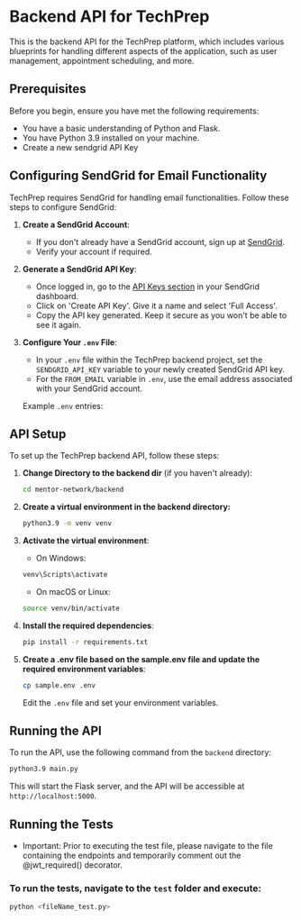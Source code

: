 # Backend API for TechPrep

This is the backend API for the TechPrep platform, which includes various blueprints for handling different aspects of the application, such as user management, appointment scheduling, and more.

## Prerequisites

Before you begin, ensure you have met the following requirements:

- You have a basic understanding of Python and Flask.
- You have Python 3.9 installed on your machine.
- Create a new sendgrid API Key

## Configuring SendGrid for Email Functionality

TechPrep requires SendGrid for handling email functionalities. Follow these steps to configure SendGrid:

1. **Create a SendGrid Account**:

   - If you don't already have a SendGrid account, sign up at [SendGrid](https://sendgrid.com/).
   - Verify your account if required.

2. **Generate a SendGrid API Key**:

   - Once logged in, go to the [API Keys section](https://app.sendgrid.com/settings/api_keys) in your SendGrid dashboard.
   - Click on 'Create API Key'. Give it a name and select 'Full Access'.
   - Copy the API key generated. Keep it secure as you won't be able to see it again.

3. **Configure Your `.env` File**:

   - In your `.env` file within the TechPrep backend project, set the `SENDGRID_API_KEY` variable to your newly created SendGrid API key.
   - For the `FROM_EMAIL` variable in `.env`, use the email address associated with your SendGrid account.

   Example `.env` entries:

## API Setup

To set up the TechPrep backend API, follow these steps:

1. **Change Directory to the backend dir** (if you haven't already):
   ```bash
   cd mentor-network/backend
   ```
2. **Create a virtual environment in the backend directory:**
   ```bash
   python3.9 -m venv venv
   ```
3. **Activate the virtual environment**:
   - On Windows:
   ```bash
   venv\Scripts\activate
   ```
   - On macOS or Linux:
   ```bash
   source venv/bin/activate
   ```
4. **Install the required dependencies**:

   ```bash
   pip install -r requirements.txt
   ```

5. **Create a .env file based on the sample.env file and update the required environment variables**:
   ```bash
   cp sample.env .env
   ```
   Edit the `.env` file and set your environment variables.

## Running the API

To run the API, use the following command from the `backend` directory:

```bash
python3.9 main.py
```

This will start the Flask server, and the API will be accessible at `http://localhost:5000`.

## Running the Tests

- Important: Prior to executing the test file, please navigate to the file containing the endpoints and temporarily comment out the @jwt_required() decorator.

### To run the tests, navigate to the `test` folder and execute:

```bash
python <fileName_test.py>
```

